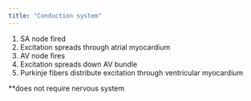 ```yaml
---
title: "Conduction system"
---
```

1) SA node fired
2) Excitation spreads through atrial myocardium
3) AV node fires
4) Excitation spreads down AV bundle
5) Purkinje fibers distribute excitation through ventricular myocardium

**does not require nervous system

